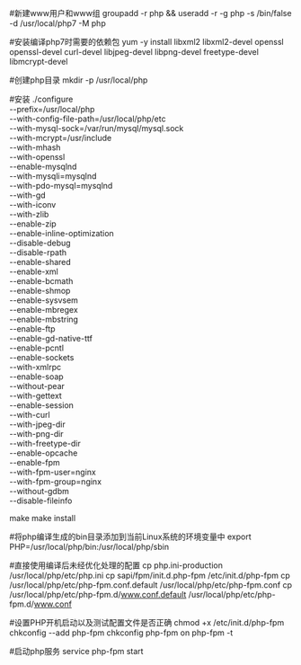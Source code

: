 #新建www用户和www组
groupadd -r php && useradd -r -g php -s /bin/false -d /usr/local/php7 -M php

#安装编译php7时需要的依赖包
yum -y install libxml2 libxml2-devel openssl openssl-devel curl-devel libjpeg-devel libpng-devel freetype-devel libmcrypt-devel

#创建php目录
mkdir -p /usr/local/php

#安装
./configure \
--prefix=/usr/local/php \
--with-config-file-path=/usr/local/php/etc \
--with-mysql-sock=/var/run/mysql/mysql.sock \
--with-mcrypt=/usr/include \
--with-mhash \
--with-openssl \
--enable-mysqlnd \
--with-mysqli=mysqlnd \
--with-pdo-mysql=mysqlnd \
--with-gd \
--with-iconv \
--with-zlib \
--enable-zip \
--enable-inline-optimization \
--disable-debug \
--disable-rpath \
--enable-shared \
--enable-xml \
--enable-bcmath \
--enable-shmop \
--enable-sysvsem \
--enable-mbregex \
--enable-mbstring \
--enable-ftp \
--enable-gd-native-ttf \
--enable-pcntl \
--enable-sockets \
--with-xmlrpc \
--enable-soap \
--without-pear \
--with-gettext \
--enable-session \
--with-curl \
--with-jpeg-dir \
--with-png-dir \
--with-freetype-dir \
--enable-opcache \
--enable-fpm \
--with-fpm-user=nginx \
--with-fpm-group=nginx \
--without-gdbm \
--disable-fileinfo

make
make install

#将php编译生成的bin目录添加到当前Linux系统的环境变量中
export PHP=/usr/local/php/bin:/usr/local/php/sbin

#直接使用编译后未经优化处理的配置
cp php.ini-production /usr/local/php/etc/php.ini
cp sapi/fpm/init.d.php-fpm /etc/init.d/php-fpm
cp /usr/local/php/etc/php-fpm.conf.default /usr/local/php/etc/php-fpm.conf
cp /usr/local/php/etc/php-fpm.d/www.conf.default /usr/local/php/etc/php-fpm.d/www.conf

#设置PHP开机启动以及测试配置文件是否正确
chmod +x /etc/init.d/php-fpm
chkconfig --add php-fpm
chkconfig php-fpm on
php-fpm -t


#启动php服务
service php-fpm start